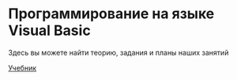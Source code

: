 # Программирование на языке Visual Basic
Здесь вы можете найти теорию, задания и планы наших занятий

[Учебник](https://drive.google.com/file/d/0B6696ckkWj_zak0yazF1RTA4Um8/view)